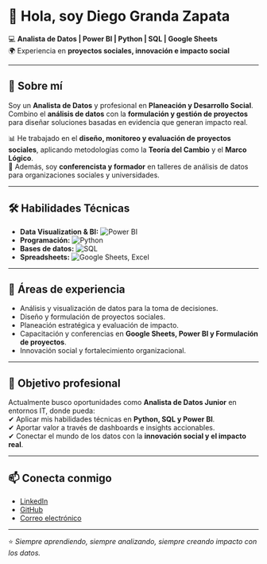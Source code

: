 # 👋 Hola, soy Diego Granda Zapata  

💻 **Analista de Datos | Power BI | Python | SQL | Google Sheets**  
🌍 Experiencia en **proyectos sociales, innovación e impacto social**  

---

## 🚀 Sobre mí  
Soy un **Analista de Datos** y profesional en **Planeación y Desarrollo Social**.  
Combino el **análisis de datos** con la **formulación y gestión de proyectos** para diseñar soluciones basadas en evidencia que generan impacto real.  

📊 He trabajado en el **diseño, monitoreo y evaluación de proyectos sociales**, aplicando metodologías como la **Teoría del Cambio** y el **Marco Lógico**.  
🎤 Además, soy **conferencista y formador** en talleres de análisis de datos para organizaciones sociales y universidades.  

---

## 🛠️ Habilidades Técnicas  

- **Data Visualization & BI:** ![Power BI](https://img.shields.io/badge/Power%20BI-F2C811?style=flat&logo=powerbi&logoColor=black)  
- **Programación:** ![Python](https://img.shields.io/badge/Python-3776AB?style=flat&logo=python&logoColor=white)  
- **Bases de datos:** ![SQL](https://img.shields.io/badge/SQL-336791?style=flat&logo=postgresql&logoColor=white)  
- **Spreadsheets:** ![Google Sheets](https://img.shields.io/badge/Google%20Sheets-34A853?style=flat&logo=googlesheets&logoColor=white), Excel  

---

## 📌 Áreas de experiencia  
- Análisis y visualización de datos para la toma de decisiones.  
- Diseño y formulación de proyectos sociales.  
- Planeación estratégica y evaluación de impacto.  
- Capacitación y conferencias en **Google Sheets, Power BI y Formulación de proyectos**.  
- Innovación social y fortalecimiento organizacional.  

---

## 🎯 Objetivo profesional  
Actualmente busco oportunidades como **Analista de Datos Junior** en entornos IT, donde pueda:  
✔ Aplicar mis habilidades técnicas en **Python, SQL y Power BI**.  
✔ Aportar valor a través de dashboards e insights accionables.  
✔ Conectar el mundo de los datos con la **innovación social y el impacto real**.  

---

## 📫 Conecta conmigo  
- [LinkedIn](www.linkedin.com/in/diego-granda)  
- [GitHub]([https://github.com/](https://github.com/DGrandaZapata))  
- [Correo electrónico](grandaz0654@gmail.com)  

---
⭐️ *Siempre aprendiendo, siempre analizando, siempre creando impacto con los datos.*
